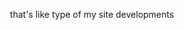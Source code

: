 <p align="center">that's like type of my site developments</p>
<img src="https://wildfauna.ru/wp-content/uploads/2019/03/obl-ryba-fugu.jpg" alt="">

